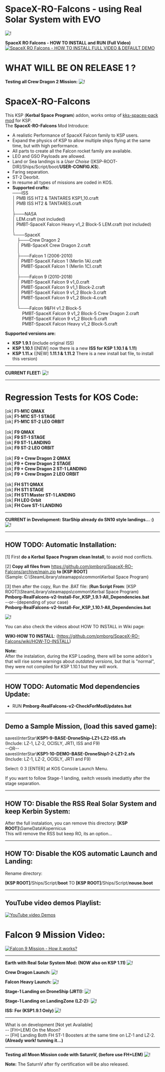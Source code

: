 # SpaceX-RO-Falcons - using Real Solar System with EVO

![!](https://i.imgur.com/GB5KEdt.png)

**SpaceX RO Falcons - HOW TO INSTALL and RUN (Full Video)**
[![SpaceX RO Falcons - HOW TO INSTALL FULL VIDEO & DEFAULT DEMO](https://i.imgur.com/9O8ArGM.png)](https://www.youtube.com/watch?v=A_dMWbzeP2k)

# WHAT WILL BE ON RELEASE 1 ?

**Testing all Crew Dragon 2 Mission:**
![!](https://i.imgur.com/1L7eKOC.png)

# SpaceX-RO-Falcons
This KSP (**Kerbal Space Program**) addon, works ontop of [kks-spacex-pack mod](https://forum.kerbalspaceprogram.com/index.php?/topic/193933-1101-kks-spacex-pack-v65-01112020/) for KSP.<br>
The **SpaceX-RO-Falcons** Mod Introduce: 
* A realistic Performance of SpaceX Falcon family to KSP users.<br>
* Expand the physics of KSP to allow multiple ships flying at the same time, but with high performance.<br>
* All parts to create all the Falcon rocket family are available.
* LEO and GSO Payloads are allowed.
* Land or Sea landings is a *User Choise* ([KSP-ROOT-DIR]/Ships/Script/boot/**USER-CONFIG.KS**).
* Faring separation.
* ST-2 Deorbit.
* In resume all types of missions are coded in KOS.
* **Supported crafts:**<br>
───ISS<br>
│       PMB ISS HT2 & TANTARES KSP1_10.craft<br>
│       PMB ISS HT2 & TANTARES.craft<br>
│<br>
├───NASA<br>
│       LEM.craft (not included)<br>
│       PMBT-SpaceX Falcon Heavy v1_2 Block-5 LEM.craft (not included)<br>
│<br>
└───SpaceX<br>
&nbsp;&nbsp;&nbsp;   ├───Crew Dragon 2<br>
&nbsp;&nbsp;&nbsp;   │       PMB-SpaceX Crew Dragon 2.craft<br>
&nbsp;&nbsp;&nbsp;   │<br>
&nbsp;&nbsp;&nbsp;   ├───Falcon 1 (2006-2010)<br>
&nbsp;&nbsp;&nbsp;   │       PMBT-SpaceX Falcon 1 (Merlin 1A).craft<br>
&nbsp;&nbsp;&nbsp;   │       PMBT-SpaceX Falcon 1 (Merlin 1C).craft<br>
&nbsp;&nbsp;&nbsp;   │<br>
&nbsp;&nbsp;&nbsp;   ├───Falcon 9 (2010-2018)<br>
&nbsp;&nbsp;&nbsp;   │       PMBT-SpaceX Falcon 9 v1_0.craft<br>
&nbsp;&nbsp;&nbsp;   │       PMBT-SpaceX Falcon 9 v1_1 Block-2.craft<br>
&nbsp;&nbsp;&nbsp;   │       PMBT-SpaceX Falcon 9 v1_2 Block-3.craft<br>
&nbsp;&nbsp;&nbsp;   │       PMBT-SpaceX Falcon 9 v1_2 Block-4.craft<br>
&nbsp;&nbsp;&nbsp;   │<br>
&nbsp;&nbsp;&nbsp;   └───Falcon 9&FH v1.2 Block-5<br>
&nbsp;&nbsp;&nbsp;   &nbsp;&nbsp;&nbsp;   PMBT-SpaceX Falcon 9 v1_2 Block-5 Crew Dragon 2.craft<br>
&nbsp;&nbsp;&nbsp;   &nbsp;&nbsp;&nbsp;   PMBT-SpaceX Falcon 9 v1_2 Block-5.craft<br>
&nbsp;&nbsp;&nbsp;   &nbsp;&nbsp;&nbsp;   PMBT-SpaceX Falcon Heavy v1_2 Block-5.craft<br>

**Supported versions are:**
* **KSP 1.9.1** (include original ISS)<br>
* **KSP 1.10.1** ([NEW] now there is a new **ISS for KSP 1.10.1 & 1.11**)<br>
* **KSP 1.11.x** ([NEW] **1.11.1 & 1.11.2** There is a new install bat file, to install this version)<br>

----
**CURRENT FLEET:**
![!](https://i.imgur.com/w9gUgOb.png)

----
<H1>Regression Tests for KOS Code:</H2>

[ok] **F1-M1C QMAX**<br>
[ok] **F1-M1C ST-1 STAGE**<br>
[ok] **F1-M1C ST-2 LEO ORBIT**<br>
<br>
[ok] **F9 QMAX**<br>
[ok] **F9 ST-1 STAGE**<br>
[ok] **F9 ST-1 LANDING**<br>
[ok] **F9 ST-2 LEO ORBIT**<br>
<br>
[ok] **F9 + Crew Dragon 2 QMAX**<br>
[ok] **F9 + Crew Dragon 2 STAGE**<br>
[ok] **F9 + Crew Dragon 2 ST-1 LANDING**<br>
[ok] **F9 + Crew Dragon 2 LEO ORBIT**<br>
<br>
[ok] **FH ST1 QMAX**<br>
[ok] **FH ST1 STAGE**<br>
[ok] **FH ST1 Master ST-1 LANDING**<br>
[ok] **FH LEO Orbit**<br>
[ok] **FH Core ST-1 LANDING**<br>

----
**CURRENT in Development: StarShip already do SN10 style landings... :)**
![!](https://i.imgur.com/xHjSP5u.png)

----
<h2>HOW TODO: Automatic Installation:</h2>

[1] First **do a Kerbal Space Program clean Install**, to avoid mod conflicts.

[2] **Copy all files from** https://github.com/pmborg/SpaceX-RO-Falcons/archive/main.zip **to [KSP ROOT]**<br>
(Sample: C:\SteamLibrary\steamapps\common\Kerbal Space Program)<br>

[3] then after the copy, Run the .BAT file: 
(**Run Script From**: [KSP ROOT]\SteamLibrary\steamapps\common\Kerbal Space Program)<br>
 **Pmborg-RealFalcons-v2-Install-For_KSP_1.9.1-All_Dependencies.bat**<br>
 --or--(depending of your case)<br>
 **Pmborg-RealFalcons-v2-Install-For_KSP_1.10.1-All_Dependencies.bat**<br>
 
![!](https://i.imgur.com/XtxincO.png)

You can also check the videos about HOW TO INSTALL in Wiki page:

**WIKI-HOW TO INSTALL**: (https://github.com/pmborg/SpaceX-RO-Falcons/wiki/HOW-TO-INSTALL)
 
**Note:**<br> 
After the instalation, during the KSP Loading, there will be some addon's that will rise some warnings about *outdated versions*, but that is "normal", they were not compiled for KSP 1.10.1 but they will work.

----
<h2>HOW TODO: Automatic Mod dependencies Update:</h2>

- RUN  **Pmborg-RealFalcons-v2-CheckForModUpdates.bat**<br>

----
<h2>Demo a Sample Mission, (load this saved game):</h2>

saves\InterStar\\**KSP1-9-BASE-DroneShip-LZ1-LZ2-ISS.sfs**<br>
(Include: LZ-1, LZ-2, OCISLY, JRTI, ISS and F9)<br>
--OR--<br>
saves\InterStar\\**KSP1-10-DEMO-BASE-DroneShip1-2-LZ1-2.sfs**<br>
(Include: LZ-1, LZ-2, OCISLY, JRTI and F9)<br>

Select: 0 3 [ENTER] at KOS Console Launch Menu.

If you want to follow Stage-1 landing, switch vessels imediattly after the stage separation.

----
<h2>HOW TO: Disable the RSS Real Solar System and keep Kerbin System:</h2>

After the full  instalation, you can remove this directory:
**[KSP ROOT]**\GameData\Kopernicus<br>
This will remove the RSS but keep RO, its an option... 

----
<h2>HOW TO: Disable the KOS automatic Launch and Landing:</h2>

Rename directory:<br>

**[KSP ROOT]**/Ships/Script/**boot** TO **[KSP ROOT]**/Ships/Script/**nouse.boot**

----
<h2>YouTube video demos Playlist:</h2>

[![YouTube video Demos](blob:https://imgur.com/2e364972-9526-46f9-be95-8cb1b43dc7d2)](https://www.youtube.com/playlist?list=PLKyZSZ3Rbi6afgvRnMc2XUgyUA8dcYNkP)


# Falcon 9 Mission Video:
[![Falcon 9 Mission - How it works?](https://i.imgur.com/l2MbG4p.png)](https://www.youtube.com/watch?v=ktnvzGVYlrM)

----
**Earth with Real Solar System Mod: (NOW also on KSP 1.11)**
![!](https://i.imgur.com/7XuzhOa.png)

**Crew Dragon Launch:**
![!](https://i.imgur.com/AVH8tmX.png)

**Falcon Heavy Launch:**
![!](https://i.imgur.com/xonhB3n.png)

**Stage-1 Landing on DroneShip (JRTI):**
![!](https://i.imgur.com/Qd0NqYw.png)

**Stage-1 Landing on LandingZone (LZ-2):**
![!](https://i.imgur.com/iUABkp8.png)

**ISS: For (KSP1.9.1 Only)**
![!](https://i.imgur.com/DZpBFGa.png)

----

What is on development [Not yet Available]<br>
-- [FH+LEM] On the Moon?<br>
-- [FH] Landing Both FH ST-1 Boosters at the same time on LZ-1 and LZ-2. **(Already work! tunning it...)**<br>

----
**Testing all Moon Mission code with SaturnV, (before use FH+LEM)**
![!](https://i.imgur.com/OXC7pUn.png)

**Note:** The SaturnV after fly certification will be also released.<br>


